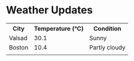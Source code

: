 # Weather Updates

<!-- WEATHER-UPDATE-START -->
<table><tr><th>City</th><th>Temperature (°C)</th><th>Condition</th></tr><tr><td>Valsad</td><td>30.1</td><td>Sunny</td></tr><tr><td>Boston</td><td>10.4</td><td>Partly cloudy</td></tr><tr><td></td><td></td><td></td></tr></table>
<!-- WEATHER-UPDATE-END -->
